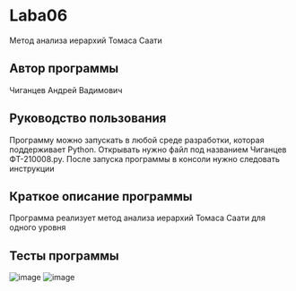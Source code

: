 # Laba06
Метод анализа иерархий Томаса Саати 
## Автор программы
Чиганцев Андрей Вадимович
## Руководство пользования
Программу можно запускать в любой среде разработки, которая поддерживает Python. Открывать нужно файл под названием Чиганцев ФТ-210008.py. После запуска программы в консоли нужно следовать инструкции
## Краткое описание программы
Программа реализует метод анализа иерархий Томаса Саати для одного уровня
## Тесты программы
![image](https://user-images.githubusercontent.com/113791059/198991913-90c28c20-7ea9-43ab-8fd5-17f8e9672eb8.png)
![image](https://user-images.githubusercontent.com/113791059/198992128-58ee0aba-564c-4763-9438-7723b634d52f.png)
